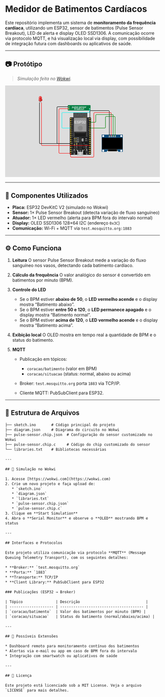 # **Medidor de Batimentos Cardíacos**

Este repositório implementa um sistema de **monitoramento da frequência cardíaca**, utilizando um ESP32, sensor de batimentos (Pulse Sensor Breakout), LED de alerta e display OLED SSD1306. A comunicação ocorre via protocolo MQTT, e há visualização local via display, com possibilidade de integração futura com dashboards ou aplicativos de saúde.

---

## 📷 Protótipo

> *Simulação feita no [Wokwi](https://wokwi.com/).*

![Protótipo do circuito](imagens/prototipo.png)

---

## 🔧 Componentes Utilizados

* **Placa:** ESP32 DevKitC V2 (simulado no Wokwi)
* **Sensor:** 1× Pulse Sensor Breakout (detecta variação de fluxo sanguíneo)
* **Atuador:** 1× LED vermelho (alerta para BPM fora do intervalo normal)
* **Display:** OLED SSD1306 128×64 I2C (endereço `0x3C`)
* **Comunicação:** Wi-Fi + MQTT via `test.mosquitto.org:1883`

---

## ⚙️ Como Funciona

1. **Leitura**
   O sensor Pulse Sensor Breakout mede a variação do fluxo sanguíneo nos vasos, detectando cada batimento cardíaco.

2. **Cálculo da frequência**
   O valor analógico do sensor é convertido em batimentos por minuto (BPM).

3. **Controle do LED**

   * Se o BPM estiver **abaixo de 50**, o **LED vermelho acende** e o display mostra “Batimento abaixo”.
   * Se o BPM estiver **entre 50 e 120**, o **LED permanece apagado** e o display mostra “Batimento normal”.
   * Se o BPM estiver **acima de 120**, o **LED vermelho acende** e o display mostra “Batimento acima”.

4. **Exibição local**
   O OLED mostra em tempo real a quantidade de BPM e o status do batimento.

5. **MQTT**

   * Publicação em tópicos:

     * `coracao/batimento` (valor em BPM)
     * `coracao/situacao` (status: normal, abaixo ou acima)
   * Broker: `test.mosquitto.org` porta `1883` via TCP/IP.
   * Cliente MQTT: PubSubClient para ESP32.

---

## 📁 Estrutura de Arquivos

```plaintext
├── sketch.ino       # Código principal do projeto
├── diagram.json     # Diagrama do circuito no Wokwi
├── pulse-sensor.chip.json  # Configuração do sensor customizado no Wokwi
├── pulse-sensor.chip.c     # Código do chip customizado do sensor
└── libraries.txt    # Bibliotecas necessárias

---

## 🚀 Simulação no Wokwi

1. Acesse [https://wokwi.com](https://wokwi.com)
2. Crie um novo projeto e faça upload de:
   * `sketch.ino`
   * `diagram.json`
   * `libraries.txt`
   * `pulse-sensor.chip.json`
   * `pulse-sensor.chip.c`
3. Clique em **Start Simulation**
4. Abra o **Serial Monitor** e observe o **OLED** mostrando BPM e status

---

## Interfaces e Protocolos

Este projeto utiliza comunicação via protocolo **MQTT** (Message Queuing Telemetry Transport), com os seguintes detalhes:

* **Broker:** `test.mosquitto.org`
* **Porta:** `1883`
* **Transporte:** TCP/IP
* **Client Library:** PubSubClient para ESP32

### Publicações (ESP32 → Broker)

| Tópico               | Descrição                              |
| -------------------- | -------------------------------------- |
| `coracao/batimento`  | Valor dos batimentos por minuto (BPM) |
| `coracao/situacao`   | Status do batimento (normal/abaixo/acima) |

---

## 🔄 Possíveis Extensões

* Dashboard remoto para monitoramento contínuo dos batimentos
* Alertas via e-mail ou app em caso de BPM fora do intervalo
* Integração com smartwatch ou aplicativos de saúde

---

## 📜 Licença

Este projeto está licenciado sob a MIT License. Veja o arquivo `LICENSE` para mais detalhes.
